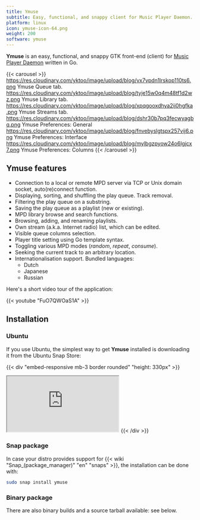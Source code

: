 ```yaml
---
title: Ymuse
subtitle: Easy, functional, and snappy client for Music Player Daemon.
platform: linux
icon: ymuse-icon-64.png
weight: 200
software: ymuse
---
```


**Ymuse** is an easy, functional, and snappy GTK front-end (client) for [Music Player Daemon](https://www.musicpd.org/) written in Go.

{{< carousel >}}
https://res.cloudinary.com/yktoo/image/upload/blog/vx7vpdn1lrskop110ts6.png Ymuse Queue tab.
https://res.cloudinary.com/yktoo/image/upload/blog/tyje15w0q4m48tf1d2wz.png Ymuse Library tab.
https://res.cloudinary.com/yktoo/image/upload/blog/xpqgooxdhya2ij0hgfka.png Ymuse Streams tab.
https://res.cloudinary.com/yktoo/image/upload/blog/dshr30b7pq3fecwyagbq.png Ymuse Preferences: General
https://res.cloudinary.com/yktoo/image/upload/blog/fnvebyslgtspx257vij6.png Ymuse Preferences: Interface
https://res.cloudinary.com/yktoo/image/upload/blog/mylbgzpyow24o6lgjcx7.png Ymuse Preferences: Columns
{{< /carousel >}}

## Ymuse features

* Connection to a local or remote MPD server via TCP or Unix domain socket, auto(re)connect function.
* Displaying, sorting, and shuffling the play queue. Track removal.
* Filtering the play queue on a substring.
* Saving the play queue as a playlist (new or existing).
* MPD library browse and search functions.
* Browsing, adding, and renaming playlists.
* Own stream (a.k.a. Internet radio) list, which can be edited.
* Visible queue columns selection.
* Player title setting using Go template syntax.
* Toggling various MPD modes (*random*, *repeat*, *consume*).
* Seeking the current track to an arbitrary location.
* Internationalisation support. Bundled languages:
    * Dutch
    * Japanese
    * Russian
    
Here's a short video tour of the application:

{{< youtube "FuO7QWOaS1A" >}}

## Installation

### Ubuntu

If you use Ubuntu, the simplest way to get **Ymuse** installed is downloading it from the Ubuntu Snap Store:

{{< div "embed-responsive mb-3 border rounded" "height: 330px" >}}
<iframe src="https://snapcraft.io/ymuse/embedded?button=black&summary=true"></iframe>
{{< /div >}}

### Snap package

In case your distro provides support for {{< wiki "Snap_(package_manager)" "en" "snaps" >}}, the installation can be done with:

```bash
sudo snap install ymuse
```

### Binary package

There are also binary builds and a source tarball available: see below.

